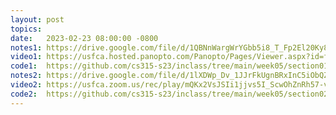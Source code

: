 ```yaml
---
layout: post
topics: 
date:   2023-02-23 08:00:00 -0800
notes1: https://drive.google.com/file/d/1QBNnWargWrYGbb5i8_T_Fp2El20Ky8sh/view?usp=share_link
video1: https://usfca.hosted.panopto.com/Panopto/Pages/Viewer.aspx?id=fe2700c4-33c1-4729-a6e4-af93011bd8b9
code1:  https://github.com/cs315-s23/inclass/tree/main/week05/section01
notes2: https://drive.google.com/file/d/1lXDWp_Dv_1JJrFkUgnBRxInC5iObQZXB/view?usp=share_link
video2: https://usfca.zoom.us/rec/play/mQKx2VsJSIi1jjvs5I_ScwOhZnRh57-vEDI0i3fxkcRWcHw40hJo0XwCdHiurwCLSh-XZm32FYwyuDme.LSBGDjASe0zi7qPS?continueMode=true
code2:  https://github.com/cs315-s23/inclass/tree/main/week05/section02/ashift
---
```

